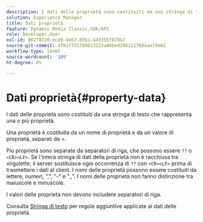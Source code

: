 ```yaml
---
description: I dati delle proprietà sono costituiti da una stringa di testo che rappresenta una o più proprietà.
solution: Experience Manager
title: Dati proprietà
feature: Dynamic Media Classic,SDK/API
role: Developer,User
exl-id: 86278720-ece0-4e67-8fb1-443355f878b7
source-git-commit: 4f81f755789613222a66bed2961117604ae19e62
workflow-type: tm+mt
source-wordcount: '109'
ht-degree: 0%

---
```


# Dati proprietà{#property-data}

I dati delle proprietà sono costituiti da una stringa di testo che rappresenta una o più proprietà.

Una proprietà è costituita da un nome di proprietà e da un valore di proprietà, separati da =.

Più proprietà sono separate da separatori di riga, che possono essere `??` o `<CR><LF>`. Se l&#39;intera stringa di dati della proprietà non è racchiusa tra virgolette, il server sostituisce ogni occorrenza di `??` con `<CR><LF>` prima di trasmettere i dati al client. I nomi delle proprietà possono essere costituiti da lettere, numeri, &quot;.&quot;, &quot;-&quot; e &quot;_&quot;. I nomi delle proprietà non fanno distinzione tra maiuscole e minuscole.

I valori delle proprietà non devono includere separatori di riga.

Consulta [Stringa di testo](../../../../../../is-api/image-catalog/image-serving-api-ref/c-image-catalog-reference/c-overview/c-common-data-types/r-text-string.md#reference-ae0a9e181b0e40c6bcdb43af7f481d63) per regole aggiuntive applicate ai dati delle proprietà.
